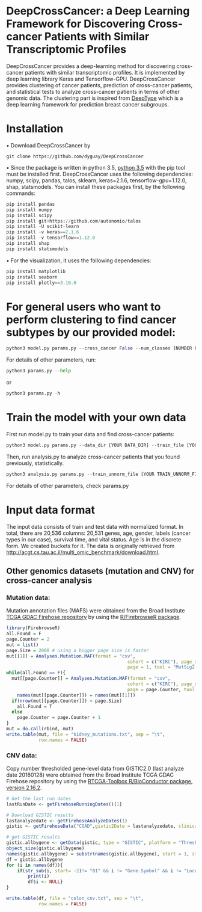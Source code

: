 # DeepCrossCancer: a Deep Learning Framework for Discovering Cross-cancer Patients with Similar Transcriptomic Profiles
DeepCrossCancer provides a deep-learning method for discovering cross-cancer patients with similar transcriptomic profiles. It is implemented by deep learning library Keras and Tensorflow-GPU. DeepCrossCancer provides clustering of cancer patients, prediction of cross-cancer patients, and statistical tests to analyze cross-cancer patients in terms of other genomic data. The clustering part is inspired from [DeepType](https://github.com/runpuchen/DeepType) which is a deep learning framework for prediction breast cancer subgroups.
# Installation
•	Download DeepCrossCancer by
```
git clone https://github.com/dyguay/DeepCrossCancer
```
•	Since the package is written in python 3.5, [python 3.5](https://www.python.org/downloads/) with the pip tool must be installed first. DeepCrossCancer uses the following dependencies: numpy, scipy, pandas, talos, sklearn, keras=2.1.6, tensorflow-gpu=1.12.0, shap, statsmodels. You can install these packages first, by the following commands:
```python
pip install pandas
pip install numpy
pip install scipy
pip install git+https://github.com/autonomio/talos
pip install -U scikit-learn
pip install -v keras==2.1.6
pip install -v tensorflow==1.12.0
pip install shap
pip install statsmodels
```
•	For the visualization, it uses the following dependencies:
```python
pip install matplotlib
pip install seaborn
pip install plotly==3.10.0
```
# For general users who want to perform clustering to find cancer subtypes by our provided model:
```python
python3 model.py params.py --cross_cancer False --num_classes [NUMBER OF CLASSES FOR SUPERVISED PART]
```
For details of other parameters, run:
```python
python3 params.py --help
```
or
```python
python3 params.py -h
```
# Train the model with your own data
First run model.py to train your data and find cross-cancer patients:
```python
python3 model.py params.py --data_dir [YOUR DATA_DIR] --train_file [YOUR TRAIN_FILE] --test_file [YOUR TEST_FILE] --dimension [NUMBER OF FEATURES OF YOUR DATA] --num_classes [NUMBER OF CLASSES FOR SUPERVISED PART]
```
Then, run analysis.py to analyze cross-cancer patients that you found previously, statistically.
```python
python3 analysis.py params.py --train_unnorm_file [YOUR TRAIN_UNNORM_FILE] --test_unnorm_file [YOUR TEST_UNNORM_FILE] --mut_data_dir [YOUR MUT_DATA_DIR] --cnv_data_dir [YOUR CNV_DATA_DIR]
```
For details of other parameters, check params.py
# Input data format
The input data consists of train and test data with normalized format. In total, there are 20,536 columns: 20,531 genes, age, gender, labels (cancer types in our case), survival time, and vital status. Age is in the discrete form. We created buckets for it. The data is originally retrieved from http://acgt.cs.tau.ac.il/multi_omic_benchmark/download.html.
## Other genomics datasets (mutation and CNV) for cross-cancer analysis
### Mutation data:
Mutation annotation files (MAFS) were obtained from the Broad Institute [TCGA GDAC Firehose repository](http://firebrowse.org/api-docs/#!/Analyses/MAF) by using the [R/FirebrowseR package](https://github.com/mariodeng/FirebrowseR).
```R
library(FirebrowseR)
all.Found = F
page.Counter = 2
mut = list()
page.Size = 2000 # using a bigger page size is faster
mut[[1]] = Analyses.Mutation.MAF(format = "csv",
                                             cohort = c("KIRC"), page_size = page.Size,
                                             page = 1, tool = "MutSig2.0")
while(all.Found == F){
  mut[[page.Counter]] = Analyses.Mutation.MAF(format = "csv",
                                             cohort = c("KIRC"), page_size = page.Size,
                                             page = page.Counter, tool = "MutSig2.0")
	names(mut[[page.Counter]]) = names(mut[[1]])
  if(nrow(mut[[page.Counter]]) < page.Size)
    all.Found = T
  else
    page.Counter = page.Counter + 1
}
mut = do.call(rbind, mut)
write.table(mut, file = "kidney_mutations.txt", sep = "\t",
            row.names = FALSE)
```
### CNV data:
Copy number thresholded gene-level data from GISTIC2.0 (last analyze date 20160128) were obtained from the Broad Institute TCGA GDAC Firehose repository by using the [RTCGA-Toolbox R/BioConductor package, version 2.16.2](https://www.bioconductor.org/packages/release/bioc/html/RTCGAToolbox.html).
```R
# Get the last run dates
lastRunDate <- getFirehoseRunningDates()[1]

# Download GISTIC results
lastanalyzedate <- getFirehoseAnalyzeDates(1)
gistic <- getFirehoseData("COAD",gistic2Date = lastanalyzedate, clinical = FALSE, GISTIC = TRUE)

# get GISTIC results
gistic.allbygene <- getData(gistic, type = "GISTIC", platform = "ThresholdedByGene")
object_size(gistic.allbygene)
names(gistic.allbygene) = substr(names(gistic.allbygene), start = 1, stop = 15)
df = gistic.allbygene
for (i in names(df)){
	if(str_sub(i, start= -2)!= "01" && i != "Gene.Symbol" && i != "Locus.ID" && i != "Cytoband"){
		print(i)
		df$i <- NULL}
}

write.table(df, file = "colon_cnv.txt", sep = "\t",
            row.names = FALSE)
```

